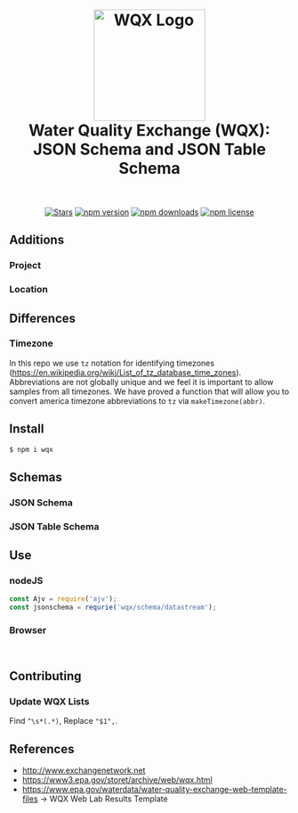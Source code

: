 <h1 align="center">
  <img src="https://raw.githubusercontent.com/gordonfn/datastream-wqx/master/docs/images/logo.gif" alt="WQX Logo" width="200">
  <br>
  Water Quality Exchange (WQX): JSON Schema and JSON Table Schema
  <br>
  <br>
</h1>

<p align="center">
  <a href="https://github.com/gordonfn/datastream-wqx"><img src="https://img.shields.io/github/stars/gordonfn/datastream-wqx.svg?style=social&label=Stars" alt="Stars" /></a>
  <a href="https://www.npmjs.com/package/wqx"><img src="https://img.shields.io/npm/v/wqx.svg" alt="npm version"></a>
  <a href="https://www.npmjs.com/package/wqx"><img src="https://img.shields.io/npm/dm/wqx.svg" alt="npm downloads"></a>
  <a href="https://www.npmjs.com/package/wqx"><img src="https://img.shields.io/npm/l/wqx.svg" alt="npm license" /></a>
</p>


## Additions
### Project

### Location

## Differences

### Timezone
In this repo we use `tz` notation for identifying timezones (https://en.wikipedia.org/wiki/List_of_tz_database_time_zones). 
Abbreviations are not globally unique and we feel it is important to allow samples from all timezones.
We have proved a function that will allow you to convert america timezone abbreviations to `tz` via `makeTimezone(abbr)`.

## Install
```bash
$ npm i wqx
```

## Schemas
### JSON Schema

### JSON Table Schema

## Use
### nodeJS
```javascript
const Ajv = require('ajv');
const jsonschema = requrie('wqx/schema/datastream');


```

### Browser
```html

```

```javascript

```

## Contributing

### Update WQX Lists
Find `^\s*(.*)`, Replace `"$1",`.

## References
- http://www.exchangenetwork.net
- https://www3.epa.gov/storet/archive/web/wqx.html
- https://www.epa.gov/waterdata/water-quality-exchange-web-template-files -> WQX Web Lab Results Template
